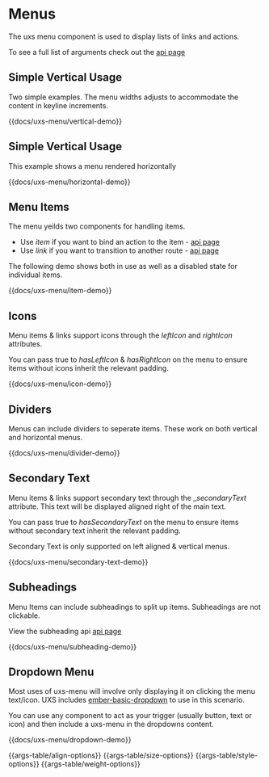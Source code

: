 # Menus

The uxs menu component is used to display lists of links and actions.

To see a full list of arguments check out the [api page](../api/components/uxs-menu)

## Simple Vertical Usage

Two simple examples. The menu widths adjusts to accommodate the content in keyline increments.

{{docs/uxs-menu/vertical-demo}}

## Simple Vertical Usage

This example shows a menu rendered horizontally

{{docs/uxs-menu/horizontal-demo}}

## Menu Items

The menu yeilds two components for handling items.

-   Use _item_ if you want to bind an action to the item - [api page](../api/components/uxs-menu/item)
-   Use _link_ if you want to transition to another route - [api page](../api/components/uxs-menu/route)

The following demo shows both in use as well as a disabled state for individual items.

{{docs/uxs-menu/item-demo}}

## Icons

Menu items & links support icons through the _leftIcon_ and _rightIcon_ attributes.

You can pass true to _hasLeftIcon_ & _hasRightIcon_ on the menu to ensure items without icons inherit the relevant padding.

{{docs/uxs-menu/icon-demo}}

## Dividers

Menus can include dividers to seperate items. These work on both vertical and horizontal menus.

{{docs/uxs-menu/divider-demo}}

## Secondary Text

Menu items & links support secondary text through the \__secondaryText_ attribute. This text will be displayed aligned right of the main text.

You can pass true to _hasSecondaryText_ on the menu to ensure items without secondary text inherit the relevant padding.

Secondary Text is only supported on left aligned & vertical menus.

{{docs/uxs-menu/secondary-text-demo}}

## Subheadings

Menu Items can include subheadings to split up items. Subheadings are not clickable.

View the subheading api [api page](../api/components/uxs-subheading)

{{docs/uxs-menu/subheading-demo}}

## Dropdown Menu

Most uses of uxs-menu will involve only displaying it on clicking the menu text/icon. UXS includes [ember-basic-dropdown](https://github.com/cibernox/ember-basic-dropdown) to use in this scenario.

You can use any component to act as your trigger (usually button, text or icon) and then include a uxs-menu in the dropdowns content.

{{docs/uxs-menu/dropdown-demo}}

{{args-table/align-options}}
{{args-table/size-options}}
{{args-table/style-options}}
{{args-table/weight-options}}
